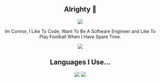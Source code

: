 

<H2 align="center">
Alrighty 👋
</h2>
<p align="center">
<img src="https://profile-counter.glitch.me/ConnorCampagnaDeveloper/count.svg">
</p>
 
 <p align="center">Im Connor, I Like To Code, Want To Be A Software Engineer and Like To Play Football When I Have Spare Time.</p> 
 
 <p align="center">
	<img src="https://github-readme-stats.vercel.app/api/?username=ConnorCampagnaDeveloper&show_icons=true&title_color=3380C4&icon_color=3380C4&text_color=edf2f7&bg_color=151515"></img>
</p>

<H2 align="center">
Languages I Use...
</h2>

 <p align="center">
	<img src="https://icons.iconarchive.com/icons/cornmanthe3rd/plex/256/Other-python-icon.png"></img>
 <img src="https://developer.apple.com/assets/elements/icons/swiftui/swiftui-128x128_2x.png"></img>
 </p>
 
